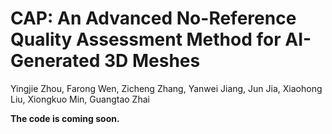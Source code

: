 # CAP: An Advanced No-Reference Quality Assessment Method for AI-Generated 3D Meshes

Yingjie Zhou, Farong Wen, Zicheng Zhang, Yanwei Jiang, Jun Jia, Xiaohong Liu, Xiongkuo Min, Guangtao Zhai

**The code is coming soon.**
